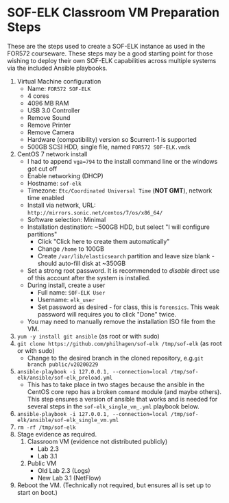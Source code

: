 # SOF-ELK Classroom VM Preparation Steps

These are the steps used to create a SOF-ELK instance as used in the FOR572 courseware.  These steps may be a good starting point for those wishing to deploy their own SOF-ELK capabilities across multiple systems via the included Ansible playbooks.

1. Virtual Machine configuration
    * Name: `FOR572 SOF-ELK`
    * 4 cores
    * 4096 MB RAM
    * USB 3.0 Controller
    * Remove Sound
    * Remove Printer
    * Remove Camera
    * Hardware (compatibility) version so $current-1 is supported
    * 500GB SCSI HDD, single file, named `FOR572 SOF-ELK.vmdk`
2. CentOS 7 network install
    * I had to append `vga=794` to the install command line or the windows got cut off
    * Enable networking (DHCP)
    * Hostname: `sof-elk`
    * Timezone: `Etc/Coordinated Universal Time` (**NOT GMT**), network time enabled
    * Install via network, URL: `http://mirrors.sonic.net/centos/7/os/x86_64/`
    * Software selection: Minimal
    * Installation destination: ~500GB HDD, but select "I will configure partitions"
      * Click "Click here to create them automatically"
      * Change `/home` to 100GB
      * Create `/var/lib/elasticsearch` partition and leave size blank - should auto-fill disk at ~350GB
    * Set a strong root password.  It is recommended to *disable* direct use of this account after the system is installed.
    * During install, create a user
      * Full name: `SOF-ELK User`
      * Username: `elk_user`
      * Set password as desired - for class, this is `forensics`.  This weak password will requires you to click "Done" twice.
    * You may need to manually remove the installation ISO file from the VM.
3. `yum -y install git ansible` (as root or with sudo)
4. `git clone https://github.com/philhagen/sof-elk /tmp/sof-elk` (as root or with sudo)
    * Change to the desired branch in the cloned repository, e.g.`git branch public/v20200229`
5. `ansible-playbook -i 127.0.0.1, --connection=local /tmp/sof-elk/ansible/sof-elk_preload.yml`
    * This has to take place in two stages because the ansible in the CentOS core repo has a broken `command` module (and maybe others). This step ensures a version of ansible that works and is needed for several steps in the `sof-elk_single_vm_.yml` playbook below.
6. `ansible-playbook -i 127.0.0.1, --connection=local /tmp/sof-elk/ansible/sof-elk_single_vm.yml`
7. `rm -rf /tmp/sof-elk`
8. Stage evidence as required.
   1. Classroom VM (evidence not distributed publicly)
      * Lab 2.3
      * Lab 3.1
   2. Public VM
      * Old Lab 2.3 (Logs)
      * New Lab 3.1 (NetFlow)
9. Reboot the VM.  (Technically not required, but ensures all is set up to start on boot.)
